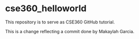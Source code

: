 # cse360_helloworld
This repository is to serve as CSE360 GitHub tutorial.

This is a change reflecting a commit done by Makaylah Garcia.
